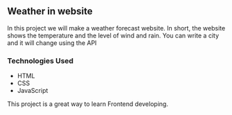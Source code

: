 ## Weather in website

In this project we will make a weather forecast website. In short, the website shows the temperature and the level of wind and rain. You can write a city and it will change using the API


### Technologies Used
- HTML
- CSS
- JavaScript


This project is a great way to learn Frontend developing.
